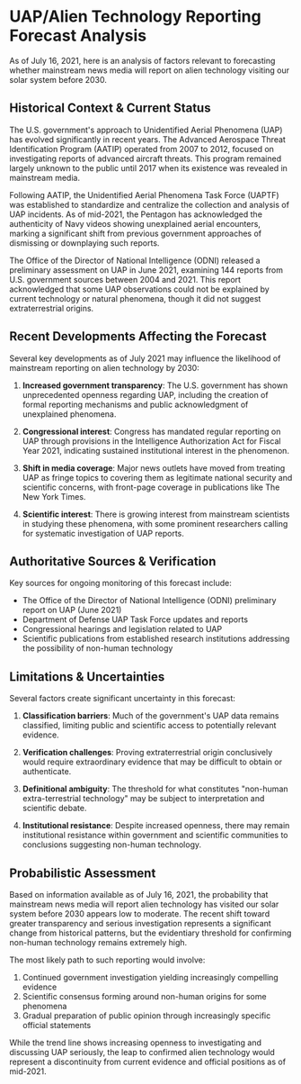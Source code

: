 # UAP/Alien Technology Reporting Forecast Analysis

As of July 16, 2021, here is an analysis of factors relevant to forecasting whether mainstream news media will report on alien technology visiting our solar system before 2030.

## Historical Context & Current Status

The U.S. government's approach to Unidentified Aerial Phenomena (UAP) has evolved significantly in recent years. The Advanced Aerospace Threat Identification Program (AATIP) operated from 2007 to 2012, focused on investigating reports of advanced aircraft threats. This program remained largely unknown to the public until 2017 when its existence was revealed in mainstream media.

Following AATIP, the Unidentified Aerial Phenomena Task Force (UAPTF) was established to standardize and centralize the collection and analysis of UAP incidents. As of mid-2021, the Pentagon has acknowledged the authenticity of Navy videos showing unexplained aerial encounters, marking a significant shift from previous government approaches of dismissing or downplaying such reports.

The Office of the Director of National Intelligence (ODNI) released a preliminary assessment on UAP in June 2021, examining 144 reports from U.S. government sources between 2004 and 2021. This report acknowledged that some UAP observations could not be explained by current technology or natural phenomena, though it did not suggest extraterrestrial origins.

## Recent Developments Affecting the Forecast

Several key developments as of July 2021 may influence the likelihood of mainstream reporting on alien technology by 2030:

1. **Increased government transparency**: The U.S. government has shown unprecedented openness regarding UAP, including the creation of formal reporting mechanisms and public acknowledgment of unexplained phenomena.

2. **Congressional interest**: Congress has mandated regular reporting on UAP through provisions in the Intelligence Authorization Act for Fiscal Year 2021, indicating sustained institutional interest in the phenomenon.

3. **Shift in media coverage**: Major news outlets have moved from treating UAP as fringe topics to covering them as legitimate national security and scientific concerns, with front-page coverage in publications like The New York Times.

4. **Scientific interest**: There is growing interest from mainstream scientists in studying these phenomena, with some prominent researchers calling for systematic investigation of UAP reports.

## Authoritative Sources & Verification

Key sources for ongoing monitoring of this forecast include:

- The Office of the Director of National Intelligence (ODNI) preliminary report on UAP (June 2021)
- Department of Defense UAP Task Force updates and reports
- Congressional hearings and legislation related to UAP
- Scientific publications from established research institutions addressing the possibility of non-human technology

## Limitations & Uncertainties

Several factors create significant uncertainty in this forecast:

1. **Classification barriers**: Much of the government's UAP data remains classified, limiting public and scientific access to potentially relevant evidence.

2. **Verification challenges**: Proving extraterrestrial origin conclusively would require extraordinary evidence that may be difficult to obtain or authenticate.

3. **Definitional ambiguity**: The threshold for what constitutes "non-human extra-terrestrial technology" may be subject to interpretation and scientific debate.

4. **Institutional resistance**: Despite increased openness, there may remain institutional resistance within government and scientific communities to conclusions suggesting non-human technology.

## Probabilistic Assessment

Based on information available as of July 16, 2021, the probability that mainstream news media will report alien technology has visited our solar system before 2030 appears low to moderate. The recent shift toward greater transparency and serious investigation represents a significant change from historical patterns, but the evidentiary threshold for confirming non-human technology remains extremely high.

The most likely path to such reporting would involve:
1. Continued government investigation yielding increasingly compelling evidence
2. Scientific consensus forming around non-human origins for some phenomena
3. Gradual preparation of public opinion through increasingly specific official statements

While the trend line shows increasing openness to investigating and discussing UAP seriously, the leap to confirmed alien technology would represent a discontinuity from current evidence and official positions as of mid-2021.